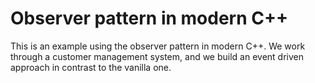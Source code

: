 # Observer pattern in modern C++

This is an example using the observer pattern in modern C++. We work through a customer management system, and we build
an event driven approach in contrast to the vanilla one.